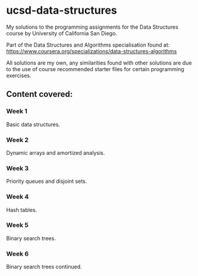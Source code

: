 # ucsd-data-structures
My solutions to the programming assignments for the Data Structures course by University of California San Diego.

Part of the Data Structures and Algorithms specialisation found at: 
https://www.coursera.org/specializations/data-structures-algorithms 

All solutions are my own, any similarities found with other solutions are due to the use of course recommended starter files for certain programming exercises.

## Content covered:

### Week 1
Basic data structures.

### Week 2
Dynamic arrays and amortized analysis.

### Week 3
Priority queues and disjoint sets.

### Week 4
Hash tables.

### Week 5
Binary search trees.

### Week 6
Binary search trees continued.
